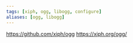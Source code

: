 ```yaml
---
tags: [xiph, ogg, libogg, configure]
aliases: [ogg, libogg]
---
```

https://github.com/xiph/ogg
https://xiph.org/ogg/